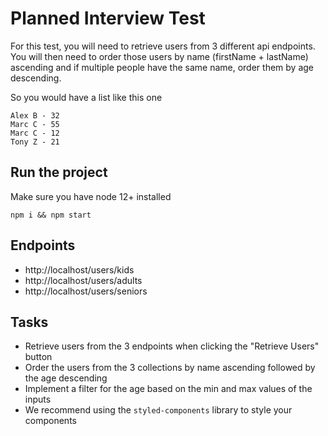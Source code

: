# Planned Interview Test

For this test, you will need to retrieve users from 3 different api endpoints. You will then need to order those users by name (firstName + lastName) ascending and if multiple people have the same name, order them by age descending.

So you would have a list like this one

```
Alex B - 32
Marc C - 55
Marc C - 12
Tony Z - 21
```

## Run the project

Make sure you have node 12+ installed

`npm i && npm start`

## Endpoints

- http://localhost/users/kids
- http://localhost/users/adults
- http://localhost/users/seniors

## Tasks

- Retrieve users from the 3 endpoints when clicking the "Retrieve Users" button
- Order the users from the 3 collections by name ascending followed by the age descending
- Implement a filter for the age based on the min and max values of the inputs
- We recommend using the `styled-components` library to style your components

